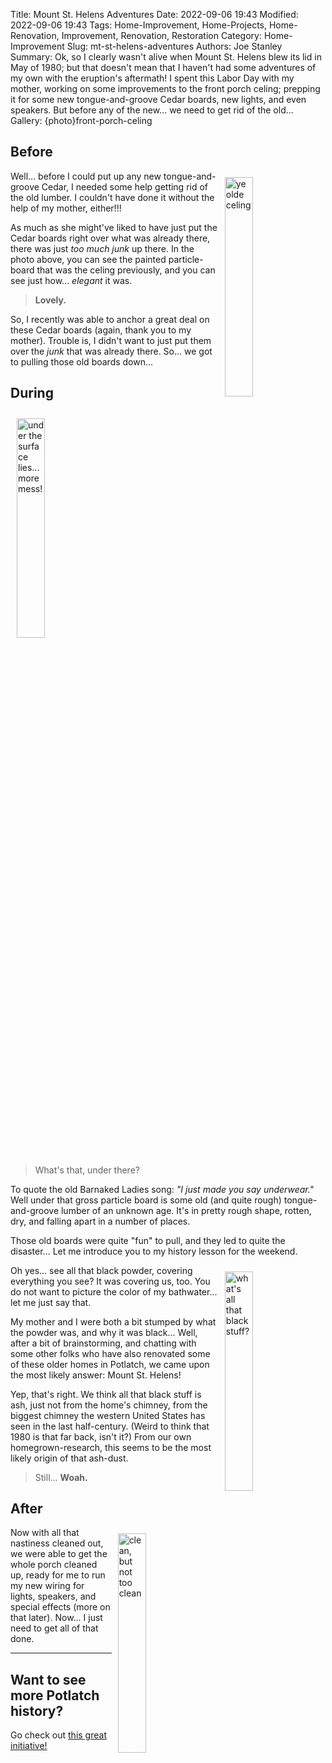 Title: Mount St. Helens Adventures
Date: 2022-09-06 19:43
Modified: 2022-09-06 19:43
Tags: Home-Improvement, Home-Projects, Home-Renovation, Improvement, Renovation, Restoration
Category: Home-Improvement
Slug: mt-st-helens-adventures
Authors: Joe Stanley
Summary: Ok, so I clearly wasn't alive when Mount St. Helens blew its lid in May of 1980; but that doesn't mean that I haven't had some adventures of my own with the eruption's aftermath! I spent this Labor Day with my mother, working on some improvements to the front porch celing; prepping it for some new tongue-and-groove Cedar boards, new lights, and even speakers. But before any of the new... we need to get rid of the old...
Gallery: {photo}front-porch-celing

## Before

<img src="{attach}/images/front-porch-celing/ima_46ba6d7.jpeg" style="width: 30%; margin: 10px;" alt="ye olde celing" align="right">

Well... before I could put up any new tongue-and-groove Cedar, I needed some help getting rid of the old lumber. I couldn't have done it without the
help of my mother, either!!!

As much as she might've liked to have just put the Cedar boards right over what was already there, there was just *too much junk* up there. In the
photo above, you can see the painted particle-board that was the celing previously, and you can see just how... *elegant* it was.

> **Lovely.**

So, I recently was able to anchor a great deal on these Cedar boards (again, thank you to my mother). Trouble is, I didn't want to just put them over the
*junk* that was already there. So... we got to pulling those old boards down...

## During

<img src="{attach}/images/front-porch-celing/ima_2c5d0b8.jpeg" style="width: 30%; margin: 10px;" alt="under the surface lies... more mess!">

> What's that, under there?

To quote the old Barnaked Ladies song: *"I just made you say underwear."* Well under that gross particle board is some old (and quite rough) tongue-and-groove
lumber of an unknown age. It's in pretty rough shape, rotten, dry, and falling apart in a number of places.

Those old boards were quite "fun" to pull, and they led to quite the disaster... Let me introduce you to my history lesson for the weekend.

<img src="{attach}/images/front-porch-celing/ima_2b4ed17.jpeg" style="width: 30%; margin: 10px;" alt="what's all that black stuff?" align="right">

Oh yes... see all that black powder, covering everything you see? It was covering us, too. You do not want to picture the color of my bathwater... let me just
say that.

My mother and I were both a bit stumped by what the powder was, and why it was black... Well, after a bit of brainstorming, and chatting with some other folks
who have also renovated some of these older homes in Potlatch, we came upon the most likely answer: Mount St. Helens!

Yep, that's right. We think all that black stuff is ash, just not from the home's chimney, from the biggest chimney the western United States has seen in the last
half-century. (Weird to think that 1980 is that far back, isn't it?) From our own homegrown-research, this seems to be the most likely origin of that ash-dust.

> Still... **Woah.**

## After

<img src="{attach}/images/front-porch-celing/ima_b58184b.jpeg" style="width: 30%; margin: 10px;" alt="clean, but not too clean" align="right">

Now with all that nastiness cleaned out, we were able to get the whole porch cleaned up, ready for me to run my new wiring for lights, speakers, and special
effects (more on that later). Now... I just need to get all of that done.

---

## Want to see more Potlatch history?

Go check out [this great initiative!](https://kitstokes.github.io/potlatch-portal/)